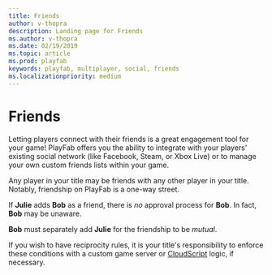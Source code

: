 ```yaml
---
title: Friends 
author: v-thopra
description: Landing page for Friends 
ms.author: v-thopra
ms.date: 02/19/2019
ms.topic: article
ms.prod: playfab
keywords: playfab, multiplayer, social, friends
ms.localizationpriority: medium
---
```


# Friends

Letting players connect with their friends is a great engagement tool for your game! PlayFab offers you the ability to integrate with your players' existing social network (like Facebook, Steam, or Xbox Live) or to manage your own custom friends lists within your game.

Any player in your title may be friends with any other player in your title. Notably, friendship on PlayFab is a one-way street.

If **Julie** adds **Bob** as a friend, there is *no* approval process for **Bob**.  In fact, **Bob** may be unaware.

**Bob** must separately add **Julie** for the friendship to be *mutual*.

If you wish to have reciprocity rules, it is your title's responsibility to enforce these conditions with a custom game server or [CloudScript](../../automation/cloudscript/index.md) logic, if necessary.